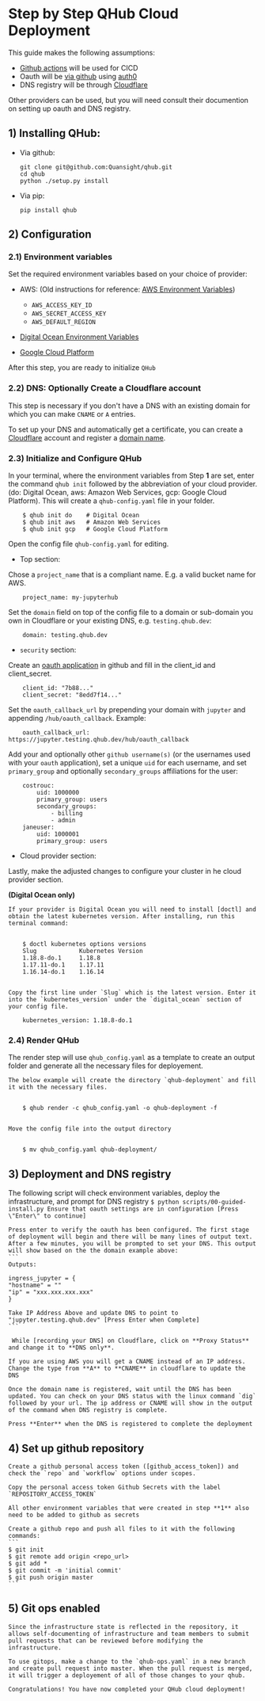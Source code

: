 # Step by Step QHub Cloud Deployment

This guide makes the following assumptions:

- [Github actions] will be used for CICD
- Oauth will be [via github] using [auth0]
- DNS registry will be through [Cloudflare]

Other providers can be used, but you will need consult their documention on setting up oauth and DNS registry.


## 1) Installing QHub:

* Via github:

    ```
    git clone git@github.com:Quansight/qhub.git
    cd qhub
    python ./setup.py install
    ```

* Via pip:
    ```
    pip install qhub
    ```

## 2) Configuration

### 2.1) **Environment variables**

Set the required environment variables based on your choice of provider:

- AWS:    (Old instructions for reference: [AWS Environment Variables])
    
    * `AWS_ACCESS_KEY_ID`
    * `AWS_SECRET_ACCESS_KEY`
    * `AWS_DEFAULT_REGION`

- [Digital Ocean Environment Variables]
- [Google Cloud Platform]

After this step, you are ready to initialize `QHub`

### 2.2) **DNS: Optionally Create a Cloudflare account**
    
This step is necessary if you don't have a DNS with an existing domain for which you can make `CNAME` or `A` entries.

To set up your DNS and automatically get a certificate, you can create a [Cloudflare][Cloudflare_signup] account and register a [domain name]. 

### 2.3) **Initialize and Configure QHub**

In your terminal, where the environment variables from Step **1** are set, enter the command `qhub init` followed by the abbreviation of your cloud provider. (do: Digital Ocean, aws: Amazon Web Services, gcp: Google Cloud Platform). This will create  a `qhub-config.yaml` file in your folder.


        $ qhub init do    # Digital Ocean
        $ qhub init aws   # Amazon Web Services
        $ qhub init gcp   # Google Cloud Platform
     

Open the config file `qhub-config.yaml` for editing.

- Top section:

Chose a `project_name` that is a compliant name. E.g. a valid bucket name for AWS.

        project_name: my-jupyterhub

Set the `domain` field on top of the config file to a domain or sub-domain you own in Cloudflare or your existing DNS, e.g. `testing.qhub.dev`: 

        domain: testing.qhub.dev
        
- `security` section:

Create an [oauth application] in github and fill in the client_id and client_secret.
             
        client_id: "7b88..."
        client_secret: "8edd7f14..."
      
Set the `oauth_callback_url` by prepending your domain with `jupyter` and appending `/hub/oauth_callback`. Example:
    
        oauth_callback_url: https://jupyter.testing.qhub.dev/hub/oauth_callback

Add your and optionally other `github username(s)` (or the usernames used with your `oauth` application), set a unique `uid` for each username, and set `primary_group` and optionally `secondary_groups` affiliations for the user:
         

        costrouc:
            uid: 1000000
            primary_group: users
            secondary_groups:
                - billing
                - admin
        janeuser:
            uid: 1000001
            primary_group: users
             
- Cloud provider section:

Lastly, make the adjusted changes to configure your cluster in he cloud provider section.


**(Digital Ocean only)**
    
    If your provider is Digital Ocean you will need to install [doctl] and obtain the latest kubernetes version. After installing, run this terminal command:
        
    
        $ doctl kubernetes options versions
        Slug            Kubernetes Version
        1.18.8-do.1     1.18.8
        1.17.11-do.1    1.17.11
        1.16.14-do.1    1.16.14
   
    
    Copy the first line under `Slug` which is the latest version. Enter it into the `kubernetes_version` under the `digital_ocean` section of your config file. 
    
        kubernetes_version: 1.18.8-do.1
    

### 2.4) Render QHub
    
The render step will use `qhub_config.yaml` as a template to create an output folder and generate all the necessary files for deployement. 
    
    The below example will create the directory `qhub-deployment` and fill it with the necessary files.

    
        $ qhub render -c qhub_config.yaml -o qhub-deployment -f
    
    
    Move the config file into the output directory
        
    
        $ mv qhub_config.yaml qhub-deployment/
    

## 3) Deployment and DNS registry

The following script will check environment variables, deploy the infrastructure, and prompt for DNS registry
    ```
    $ python scripts/00-guided-install.py
    Ensure that oauth settings are in configuration [Press \"Enter\" to continue]
    ```

    Press enter to verify the oauth has been configured. The first stage of deployment will begin and there will be many lines of output text. After a few minutes, you will be prompted to set your DNS. This output will show based on the the domain example above:
    ```
    Outputs:

    ingress_jupyter = {
    "hostname" = ""
    "ip" = "xxx.xxx.xxx.xxx"
    }

    Take IP Address Above and update DNS to point to "jupyter.testing.qhub.dev" [Press Enter when Complete]
    ```
    
     While [recording your DNS] on Cloudflare, click on **Proxy Status** and change it to **DNS only**.
 
    If you are using AWS you will get a CNAME instead of an IP address. Change the type from **A** to **CNAME** in cloudflare to update the DNS

    Once the domain name is registered, wait until the DNS has been updated. You can check on your DNS status with the linux command `dig` followed by your url. The ip address or CNAME will show in the output of the command when DNS registry is complete.

    Press **Enter** when the DNS is registered to complete the deployment


## 4) **Set up  github repository**

    Create a github personal access token ([github_access_token]) and check the `repo` and `workflow` options under scopes.

    Copy the personal access token Github Secrets with the label `REPOSITORY_ACCESS_TOKEN`

    All other environment variables that were created in step **1** also need to be added to github as secrets

    Create a github repo and push all files to it with the following commands:
    ```
    $ git init
    $ git remote add origin <repo_url>
    $ git add *
    $ git commit -m 'initial commit'
    $ git push origin master
    ```

## 5) **Git ops enabled**
    Since the infrastructure state is reflected in the repository, it allows self-documenting of infrastructure and team members to submit pull requests that can be reviewed before modifying the infrastructure.

    To use gitops, make a change to the `qhub-ops.yaml` in a new branch and create pull request into master. When the pull request is merged, it will trigger a deployement of all of those changes to your qhub.
    
    Congratulations! You have now completed your QHub cloud deployment!

[Github actions]: https://github.com/features/actions
[via github]: https://docs.github.com/en/free-pro-team@latest/developers/apps/authorizing-oauth-apps
[auth0]: https://auth0.com/
[Cloudflare]: https://www.cloudflare.com/
[AWS Environment Variables]: https://github.com/Quansight/qhub/blob/ft-docs/docs/docs/aws/installation.md
[Digital Ocean Environment Variables]: https://github.com/Quansight/qhub/blob/ft-docs/docs/docs/do/installation.md
[Google Cloud Platform]: https://github.com/Quansight/qhub/blob/ft-docs/docs/docs/gcp/installation.md
[Cloudflare_signup]: https://dash.cloudflare.com/sign-up
[domain name]: https://www.cloudflare.com/products/registrar/
[github_oath]: https://developer.github.com/apps/building-oauth-apps/creating-an-oauth-app/
[doctl]: https://www.digitalocean.com/docs/apis-clis/doctl/how-to/install/
[oauth application]: https://docs.github.com/en/free-pro-team@latest/developers/apps/authorizing-oauth-apps
[recording your DNS]: https://support.cloudflare.com/hc/en-us/articles/360019093151-Managing-DNS-records-in-Cloudflare
